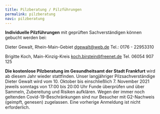 ```yaml
---
title: Pilzberatung / Pilzführungen
permalink: pilzberatung
navi: pilzberatung
---
```

**Individuelle Pilzführungen** mit geprüften Sachverständigen können gebucht werden bei:

Dieter Gewalt, Rhein-Main-Gebiet   dgewalt@web.de   Tel.: 0176 - 22953310

Brigitte Koch, Main-Kinzig-Kreis  koch.birstein@freenet.de      Tel. 06054 907 125

**Die kostenlose Pilzberatung im Gesundheitsamt der Stadt Frankfurt** wird ab diesem Jahr wieder stattfinden. Unser langjähriger Pilzsachverständige Dieter Gewalt wird vom 10. Oktober bis einschließlich 7. November 2021 jeweils sonntags von 17:00 bis 20:00 Uhr Funde überprüfen und über Sammeln, Zubereitung und Risiken aufklären. Wegen der immer noch geltenden Covid-19-Beschränkungen sind nur Besucher mit G2-Nachweis (geimpft, genesen) zugelassen. Eine vorherige Anmeldung ist nicht erforderlich.